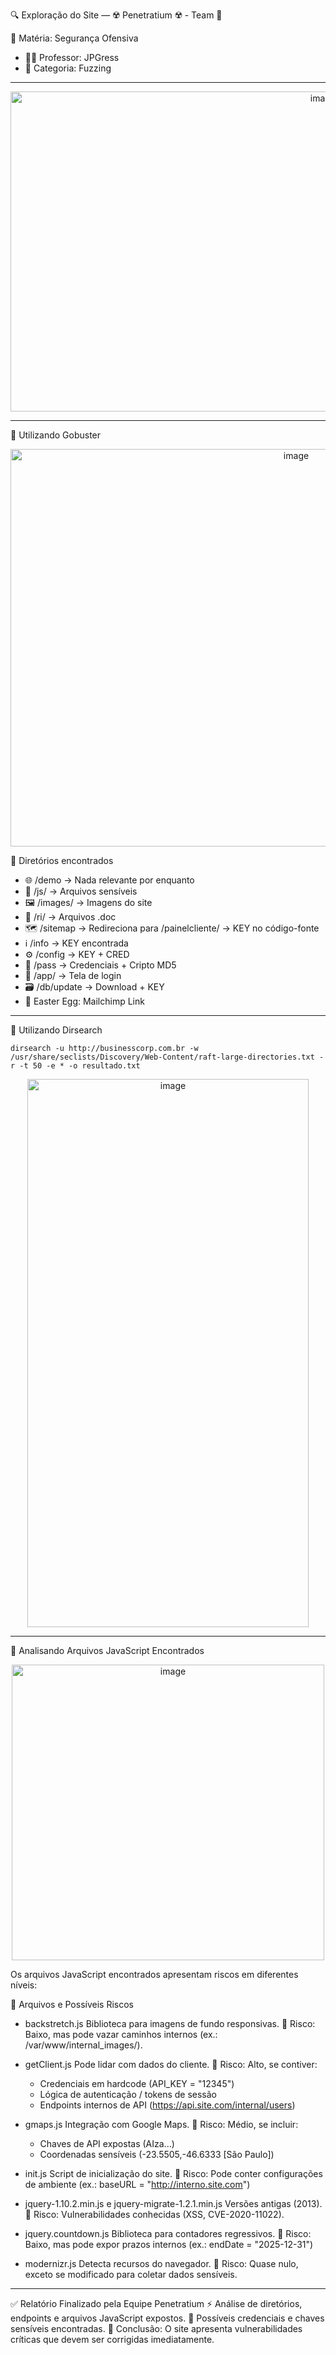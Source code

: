 🔍 Exploração do Site — ☢️ Penetratium ☢️ - Team 📡

📘 Matéria: Segurança Ofensiva

-   👨‍🏫 Professor: JPGress
-   🧭 Categoria: Fuzzing

---

<p align="center">

<img width="984" height="512" alt="image" src="https://github.com/user-attachments/assets/04c4300e-bbf8-4408-b0ff-3835dd3b282f" />

</p>

---

🚀 Utilizando Gobuster
<p align="center">

<img width="898" height="636" alt="image" src="https://github.com/user-attachments/assets/6857a9c7-b31f-4450-849a-9cc2721ebece" />

</p>
📂 Diretórios encontrados

-   🌐 /demo → Nada relevante por enquanto
-   📜 /js/ → Arquivos sensíveis
-   🖼 /images/ → Imagens do site
-   📄 /ri/ → Arquivos .doc
-   🗺 /sitemap → Redireciona para /painelcliente/ → KEY no código-fonte
-   ℹ️ /info → KEY encontrada
-   ⚙️ /config → KEY + CRED
-   🔑 /pass → Credenciais + Cripto MD5
-   🔐 /app/ → Tela de login
-   🗃 /db/update → Download + KEY
-   🥚 Easter Egg: Mailchimp Link

---

🧭 Utilizando Dirsearch

    dirsearch -u http://businesscorp.com.br -w /usr/share/seclists/Discovery/Web-Content/raft-large-directories.txt -r -t 50 -e * -o resultado.txt

<p align="center">
  <img width="450" height="877" alt="image" src="https://github.com/user-attachments/assets/8e5491bd-4151-4455-9a26-a8237e249342" />
</p>

---

📑 Analisando Arquivos JavaScript Encontrados

<p align="center">
  <img width="500" height="473" alt="image" src="https://github.com/user-attachments/assets/42e93ecb-844b-487a-8d51-ca61468ae280" />
</p>

Os arquivos JavaScript encontrados apresentam riscos em diferentes
níveis:

📌 Arquivos e Possíveis Riscos

-   backstretch.js
    Biblioteca para imagens de fundo responsivas.
    🔸 Risco: Baixo, mas pode vazar caminhos internos (ex.:
    /var/www/internal_images/).

-   getClient.js
    Pode lidar com dados do cliente.
    🔸 Risco: Alto, se contiver:

    -   Credenciais em hardcode (API_KEY = "12345")
    -   Lógica de autenticação / tokens de sessão
    -   Endpoints internos de API (https://api.site.com/internal/users)

-   gmaps.js
    Integração com Google Maps.
    🔸 Risco: Médio, se incluir:

    -   Chaves de API expostas (AIza...)
    -   Coordenadas sensíveis (-23.5505,-46.6333 [São Paulo])

-   init.js
    Script de inicialização do site.
    🔸 Risco: Pode conter configurações de ambiente (ex.:
    baseURL = "http://interno.site.com")

-   jquery-1.10.2.min.js e jquery-migrate-1.2.1.min.js
    Versões antigas (2013).
    🔸 Risco: Vulnerabilidades conhecidas (XSS, CVE-2020-11022).

-   jquery.countdown.js
    Biblioteca para contadores regressivos.
    🔸 Risco: Baixo, mas pode expor prazos internos (ex.:
    endDate = "2025-12-31")

-   modernizr.js
    Detecta recursos do navegador.
    🔸 Risco: Quase nulo, exceto se modificado para coletar dados
    sensíveis.

------------------------------------------------------------------------

✅ Relatório Finalizado pela Equipe Penetratium
⚡ Análise de diretórios, endpoints e arquivos JavaScript expostos.
🔐 Possíveis credenciais e chaves sensíveis encontradas.
📡 Conclusão: O site apresenta vulnerabilidades críticas que devem ser
corrigidas imediatamente.
